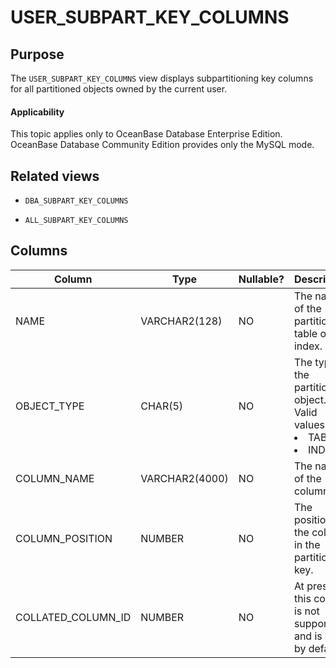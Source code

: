 # USER_SUBPART_KEY_COLUMNS

Purpose
-----------

The `USER_SUBPART_KEY_COLUMNS` view displays subpartitioning key columns for all partitioned objects owned by the current user.

  <main id="notice" >
    <h4>Applicability</h4>
    <p>This topic applies only to OceanBase Database Enterprise Edition. OceanBase Database Community Edition provides only the MySQL mode. </p>
  </main>

Related views
-------------

* `DBA_SUBPART_KEY_COLUMNS`

* `ALL_SUBPART_KEY_COLUMNS`

Columns
-------------

| **Column** | **Type** | **Nullable?** | **Description** |
|--------------------|----------------|----------------|----------------------------------------------------------------------------------------------------------------------------------|
| NAME | VARCHAR2(128) | NO | The name of the partitioned table or index. |
| OBJECT_TYPE | CHAR(5) | NO | The type of the partitioned object. Valid values: <li> TABLE   <li> INDEX |
| COLUMN_NAME | VARCHAR2(4000) | NO | The name of the column. |
| COLUMN_POSITION | NUMBER | NO | The position of the column in the partitioning key. |
| COLLATED_COLUMN_ID | NUMBER | NO | At present, this column is not supported and is `NULL` by default. |
